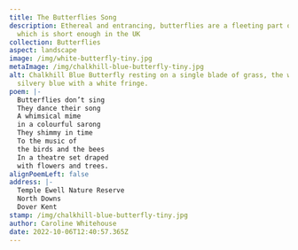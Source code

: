 ```yaml
---
title: The Butterflies Song
description: Ethereal and entrancing, butterflies are a fleeting part of summer
  which is short enough in the UK
collection: Butterflies
aspect: landscape
image: /img/white-butterfly-tiny.jpg
metaImage: /img/chalkhill-blue-butterfly-tiny.jpg
alt: Chalkhill Blue Butterfly resting on a single blade of grass, the wings are
  silvery blue with a white fringe.
poem: |-
  Butterflies don’t sing
  They dance their song
  A whimsical mime
  in a colourful sarong
  They shimmy in time
  To the music of 
  the birds and the bees
  In a theatre set draped 
  with flowers and trees.
alignPoemLeft: false
address: |-
  Temple Ewell Nature Reserve
  North Downs
  Dover Kent
stamp: /img/chalkhill-blue-butterfly-tiny.jpg
author: Caroline Whitehouse
date: 2022-10-06T12:40:57.365Z
---
```

